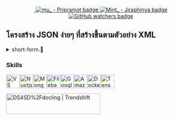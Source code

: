 <div class="image-container">
    <a href="#">
      <p><img loading="lazy" src="https://cdn.hashnode.com/res/hashnode/image/upload/v1709320098585/ad7c1903-a3fb-4d9b-8408-dcba8d278bbf.png?auto=compress,format&amp;format=webp" alt="" class="image--center mx-auto"></p>
    </a>
</div>

<div align="center">
  <a aria-label="Join the community on Slack" href="https://mtify.hashnode.dev">
    <img alt="" src="https://img.shields.io/badge/i_studio_hashnode-blue?link=https%3A%2F%2Fmtify.hashnode.dev">
  </a>
  <a href="#">
    <img src="https://img.shields.io/badge/Github-Pripramot-blue?logo=ankermake&logoColor=blue" alt="mu_ - Pripramot badge">
  </a>
  <a href="https://github.com/ai-jiraphinya">
    <img src="https://img.shields.io/badge/Mint_-Jiraphinya-blue?link=https%3A%2F%2Fgithub.com%2Fai-jiraphinya" alt="Mint_ - Jiraphinya badge">
  </a>
  <a href="https://github.com/pripramot/pripramot/watchers">
    <img src="https://img.shields.io/github/watchers/pripramot/pripramot" alt="GitHub watchers badge">
  </a>
</div>

## โครงสร้าง JSON ง่ายๆ ที่สร้างขึ้นตามตัวอย่าง XML 
<details>
<summary>short-form.🔽</summary>

  
```json
{ "store": {
    "book": [ 
      { "category": "reference",
        "author": "Nigel Rees",
        "title": "Sayings of the Century",
        "price": 8.95
      },
      { "category": "fiction",
        "author": "Evelyn Waugh",
        "title": "Sword of Honour",
        "price": 12.99
      },
      { "category": "fiction",
        "author": "Herman Melville",
        "title": "Moby Dick",
        "isbn": "0-553-21311-3",
        "price": 8.99
      },
      { "category": "fiction",
        "author": "J. R. R. Tolkien",
        "title": "The Lord of the Rings",
        "isbn": "0-395-19395-8",
        "price": 22.99
      }
    ],
    "bicycle": {
      "color": "red",
      "price": 19.95
    }
  }
}

```

<h2 align="center">On the other hand</h2>

<div align="center">
<table>
  <tbody>
    <tr>
      <td align="center" valign="middle" width="600">
        <a href="#" target="_blank">
          <img src="./assets/images/Phra_aphai_mani.jpg">
        </a>
      </td>
    </tr>
  </tbody>
</table>
</div>

<h2 align="center">Create a simple food menu</h2>

### Create a simple food menu
Hide something before placing the desired menu.⏬🦋Press to view
<details>
<summary>Phra Aphai Mani 🦋</summary>
<div align="center">
<table>
  <tbody>
    <tr>
      <td align="center" valign="middle" width="600">
        <a href="https://github.com/My-HackathonEducation-Th/mint" target="_blank">
          <img src="./assets/images/Phra_aphai_mani.png">
        </a>
      </td>
    </tr>
  </tbody>
</table>
</div>
</details>

<div align="center">
<table>
  <tbody>
    <tr>
      <td align="center" valign="middle" width="200">
        <a href="https://acceleanation.com/" target="_blank">
          <img src="./assets/images/500px/30.png">
        </a>
      </td>
      <td align="center" valign="middle" width="200">
        <a href="https://github.com/alexksso" target="_blank">
          <img src="./assets/images/500px/26.png">
        </a>
      </td>
      <td align="center" valign="middle" width="200">
        <a href="https://github.com/broxen" target="_blank">
          <img src="./assets/images/500px/21.png">
        </a>
      </td>
      <td align="center" valign="middle" width="200">
        <a href="https://github.com/xDacon" target="_blank">
          <img src="./assets/images/500px/20.png">
        </a>
      </td>
      <td align="center" valign="middle" width="200">
        <a href="https://github.com/GigabiteLabs" target="_blank">
          <img src="./assets/images/500px/10.png">
        </a>
      </td>
      <td align="center" valign="middle" width="200">
        <a href="https://www.hostwiki.com/" target="_blank">
          <img src="./assets/images/500px/15.png">
        </a>
      </td>
    </tr>
    <tr>
      <td align="center" valign="middle" width="200">
        <a href="https://github.com/JayDaley" target="_blank">
          <img src="./assets/images/500px/28.png">
        </a>
      </td>
      <td align="center" valign="middle" width="200">
        <a href="https://github.com/idokka" target="_blank">
          <img src="./assets/images/500px/27.png">
        </a>
      </td>
      <td align="center" valign="middle" width="200">
        <a href="https://www.openhost-network.com/" target="_blank">
          <img src="./assets/images/500px/21.png">
        </a>
      </td>
      <td align="center" valign="middle" width="200">
        <a href="https://www.prevo.ch/" target="_blank">
          <img src="./assets/images/500px/22.png">
        </a>
      </td>
      <td align="center" valign="middle" colspan="200">
        <a href="https://github.com/sponsors/NGPixel" target="_blank">
          <img src="./assets/images/500px/25.png">
        </a>
      </td>
    </tr>
  </tbody>
</table>
 
<h3> A content delivery network or content distribution network (CDN) is a globally distributed network of proxy servers deployed in multiple data centers. 
  I 🤟 Hash..node</h3>
   <br
     <div class="image-container">
 <img alt="Dharma API Database for Collecting &quot;Local Buddhism Digital Media Content&quot;" src="https://cdn.hashnode.com/res/hashnode/image/upload/v1707775969526/b307fcf3-e031-4613-b2eb-b82fd44730fd.png?w=1600&amp;h=840&amp;fit=crop&amp;crop=entropy&amp;auto=compress,format&amp;format=webp" decoding="async" data-nimg="responsive" class="mb-0 block w-full" style="position: absolute; inset: 0px; box-sizing: border-box; padding: 0px; border: none; margin: auto; display: block; width: 0px; height: 0px; min-width: 100%; max-width: 100%; min-height: 100%; max-height: 100%;">
 <div class="image-container">
<br

เตือนตนเองสิ่งที่ห้ามมองข้ามในการทำ SEO
สิ่งที่ทำให้img alt  Google เข้าใจเนื้อหาต่างๆ บนรูปภาพที่อยู่บนเว็บไซต์ของเราได้มากกว่าเดิม
decoding="async"ตทริบิวต์จะบอกเบราว์เซอร์ว่าการถอดรหัสรูปภาพสามารถทำได้ในภายหลัง
เพื่อให้เบราว์เซอร์สามารถแสดงเนื้อหาต่อไปได้แม้ว่ารูปภาพจะยังโหลดไม่ครบถ้วนก็ตาม

```java

<img alt="Dharma API Database for Collecting &quot;Local Buddhism Digital Media Content&quot;" src="https://cdn.hashnode.com/res/hashnode/image/upload/v1707775969526/b307fcf3-e031-4613-b2eb-b82fd44730fd.png?w=1600&amp;h=840&amp;fit=crop&amp;crop=entropy&amp;auto=compress,format&amp;format=webp" decoding="async" data-nimg="responsive" class="mb-0 block w-full" style="position: absolute; inset: 0px; box-sizing: border-box; padding: 0px; border: none; margin: auto; display: block; width: 0px; height: 0px; min-width: 100%; max-width: 100%; min-height: 100%; max-height: 100%;">

``` 




 


<img loading="lazy" src="https://cdn.hashnode.com/res/hashnode/image/upload/v1707950458022/9df4518d-5965-4179-8ea0-709300f11721.png?auto=compress,format&amp;format=webp" alt="" class="image--center mx-auto">
   
<img loading="lazy" src="https://cdn.hashnode.com/res/hashnode/image/upload/v1707949576139/e8a42e62-ea17-4101-a8c1-cb856400ec98.png?auto=compress,format&amp;format=webp" alt="" class="image--center mx-auto">



</td></tr></tbody></table>
</div>
</details>


### Skills


<p align="left">
<a href="https://code.visualstudio.com/" target="_blank" rel="noreferrer"><img src="https://raw.githubusercontent.com/danielcranney/readme-generator/main/public/icons/skills/visualstudiocode.svg" width="36" height="36" alt="VS Code" /></a><a href="https://nuxtjs.org/" target="_blank" rel="noreferrer"><img src="https://raw.githubusercontent.com/danielcranney/readme-generator/main/public/icons/skills/nuxtjs-colored.svg" width="36" height="36" alt="Nuxtjs" /></a><a href="https://www.mongodb.com/" target="_blank" rel="noreferrer"><img src="https://raw.githubusercontent.com/danielcranney/readme-generator/main/public/icons/skills/mongodb-colored.svg" width="36" height="36" alt="MongoDB" /></a><a href="https://filebase.com/" target="_blank" rel="noreferrer"><img src="https://raw.githubusercontent.com/danielcranney/readme-generator/main/public/icons/skills/filebase-colored.svg" width="36" height="36" alt="Filebase" /></a><a href="https://cloud.google.com/" target="_blank" rel="noreferrer"><img src="https://raw.githubusercontent.com/danielcranney/readme-generator/main/public/icons/skills/googlecloud-colored.svg" width="36" height="36" alt="Google Cloud" /></a><a href="https://aws.amazon.com" target="_blank" rel="noreferrer"><img src="https://raw.githubusercontent.com/danielcranney/readme-generator/main/public/icons/skills/aws-colored.svg" width="36" height="36" alt="Amazon Web Services" /></a><a href="https://www.docker.com/" target="_blank" rel="noreferrer"><img src="https://raw.githubusercontent.com/danielcranney/readme-generator/main/public/icons/skills/docker-colored.svg" width="36" height="36" alt="Docker" /></a><a href="https://www.tensorflow.org/" target="_blank" rel="noreferrer"><img src="https://raw.githubusercontent.com/danielcranney/readme-generator/main/public/icons/skills/tensorflow-colored.svg" width="36" height="36" alt="TensorFlow" /></a>
</p>

  <a href="#">
   <img src="https://trendshift.io/api/badge/repositories/12132" alt="DS4SD%2Fdocling | Trendshift" style="width: 250px; height: 55px;" width="250" height="55">
    </a>
    
</details>

<!--
**netflixfc/netflixfc** is a ✨ _special_ ✨ repository because its `README.md` (this file) appears on your GitHub profile.

Here are some ideas to get you started:

- 🔭 I’m currently working on ...
- 🌱 I’m currently learning ...
- 👯 I’m looking to collaborate on ...
- 🤔 I’m looking for help with ...
- 💬 Ask me about ...
- 📫 How to reach me: ...
- 😄 Pronouns: ...
- ⚡ Fun fact: ...
-->
